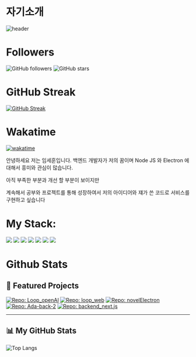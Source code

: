 # 자기소개

![header](https://capsule-render.vercel.app/api?type=wave&color=auto&height=300&section=header&text=Hello%20World!&fontSize=90&animation=fadeIn)


# Followers
![GitHub followers](https://img.shields.io/github/followers/umsehun?style=social)
![GitHub stars](https://img.shields.io/github/stars/umsehun/umsehun?style=social)

# GitHub Streak
[![GitHub Streak](https://streak-stats.demolab.com/?user=umsehun&theme=dark)](https://git.io/streak-stats)



# Wakatime
[![wakatime](https://wakatime.com/badge/user/75fc2ddd-ebf0-40d8-847d-ea29a833568a.svg)](https://wakatime.com/@75fc2ddd-ebf0-40d8-847d-ea29a833568a)


안녕하세요 저는 임세훈입니다. 백엔드 개발자가 저의 꿈이며
Node JS 와 Electron 에 대해서 흥미와 관심이 많습니다.

아직 부족한 부분과 개선 할 부분이 보이지만

계속해서 공부와 프로젝트를 통해 성장하여서
저의 아이디어와 쟤가 쓴 코드로 서비스를 구현하고 싶습니다


# My Stack: 
<img src="https://img.shields.io/badge/CSS3-1572B6?style=flat-square&logo=CSS3&logoColor=white"/> 
<img src="https://img.shields.io/badge/HTML5-E34F26?style=flat-square&logo=HTML5&logoColor=white"/> 
<img src="https://img.shields.io/badge/JavaScript-F7DF1E?style=flat-square&logo=JavaScript&logoColor=white"/>
<img src="https://img.shields.io/badge/Next.js-000000?style=flat-square&logo=next.js&logoColor=white"/>
<img src="https://img.shields.io/badge/Node.js-339933?style=flat-square&logo=Node.js&logoColor=white"/>
<img src="https://img.shields.io/badge/TypeScript-3178C6?style=flat-square&logo=typescript&logoColor=white"/>
<img src="https://img.shields.io/badge/Electron-47848F?style=flat-square&logo=electron&logoColor=white"/>







# Github Stats  
## 🔭 Featured Projects

[![Repo: Loop_openAI](https://github-readme-stats.vercel.app/api/pin/?username=maildan&repo=Loop_openAI&theme=nord)](https://github.com/maildan/Loop_openAI)
[![Repo: loop_web](https://github-readme-stats.vercel.app/api/pin/?username=maildan&repo=loop_web&theme=nord)](https://github.com/maildan/loop_web)
[![Repo: novelElectron](https://github-readme-stats.vercel.app/api/pin/?username=maildan&repo=novelElectron&theme=nord)](https://github.com/maildan/novelElectron)
[![Repo: Ada-back-2](https://github-readme-stats.vercel.app/api/pin/?username=GBSWAdateam&repo=Ada-back-2&theme=nord)](https://github.com/GBSWAdateam/Ada-back-2)
[![Repo: backend_next.js](https://github-readme-stats.vercel.app/api/pin/?username=Def-teams&repo=backend_next.js&theme=nord)](https://github.com/Def-teams/backend_next.js)

---

## 📊 My GitHub Stats  
![Top Langs](https://github-readme-stats.vercel.app/api/top-langs/?username=umsehun&layout=compact&theme=nord&hide_border=true)



